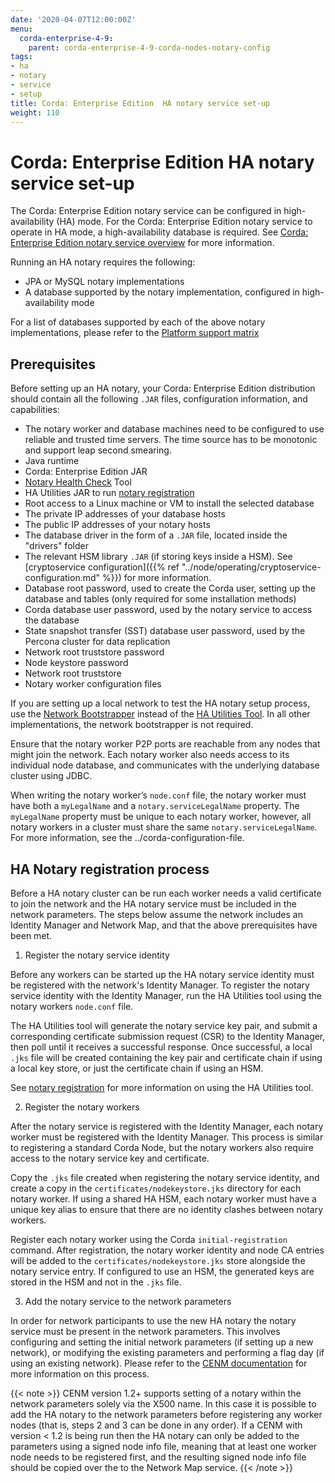 ```yaml
---
date: '2020-04-07T12:00:00Z'
menu:
  corda-enterprise-4-9:
    parent: corda-enterprise-4-9-corda-nodes-notary-config
tags:
- ha
- notary
- service
- setup
title: Corda: Enterprise Edition  HA notary service set-up
weight: 110
---
```



# Corda: Enterprise Edition  HA notary service set-up

The Corda: Enterprise Edition  notary service can be configured in high-availability (HA) mode. For the Corda: Enterprise Edition  notary
service to operate in HA mode, a high-availability database is required. See [Corda: Enterprise Edition  notary service overview](ha-notary-service-overview.md) for more information.

Running an HA notary requires the following:

* JPA or MySQL notary implementations
* A database supported by the notary implementation, configured in high-availability mode

For a list of databases supported by each of the above notary implementations, please refer to the [Platform support matrix](../platform-support-matrix.md)


## Prerequisites

Before setting up an HA notary, your Corda: Enterprise Edition  distribution should contain all the following `.JAR` files,
configuration information, and capabilities:

* The notary worker and database machines need to be configured to use reliable and trusted time servers. The time
source has to be monotonic and support leap second smearing.
* Java runtime
* Corda: Enterprise Edition  JAR
* [Notary Health Check](../notary-healthcheck.md) Tool
* HA Utilities JAR to run [notary registration](../ha-utilities.html#notary-registration)
* Root access to a Linux machine or VM to install the selected database
* The private IP addresses of your database hosts
* The public IP addresses of your notary hosts
* The database driver in the form of a `.JAR` file, located inside the "drivers" folder
* The relevant HSM library `.JAR` (if storing keys inside a HSM). See [cryptoservice configuration]({{% ref "../node/operating/cryptoservice-configuration.md" %}}) for more information.
* Database root password, used to create the Corda user, setting up the database and tables (only required for some installation methods)
* Corda database user password, used by the notary service to access the database
* State snapshot transfer (SST) database user password, used by the Percona cluster for data replication
* Network root truststore password
* Node keystore password
* Network root truststore
* Notary worker configuration files

If you are setting up a local network to test the HA notary setup process, use the [Network Bootstrapper](../network-bootstrapper.md)
instead of the [HA Utilities Tool](../ha-utilities.html#notary-registration). In all other implementations, the network bootstrapper is not required.

Ensure that the notary worker P2P ports are reachable from any nodes that might join the network. Each notary worker also
needs access to its individual node database, and communicates with the underlying database cluster using JDBC.

When writing the notary worker’s `node.conf` file, the notary worker must have both a `myLegalName` and a `notary.serviceLegalName`
property. The `myLegalName` property must be unique to each notary worker, however, all notary workers in a cluster
must share the same `notary.serviceLegalName`. For more information, see the ../corda-configuration-file.


## HA Notary registration process

Before a HA notary cluster can be run each worker needs a valid certificate to join the network and the HA notary
service must be included in the network parameters. The steps below assume the network includes an Identity Manager and
Network Map, and that the above prerequisites have been met.


1. Register the notary service identity

Before any workers can be started up the HA notary service identity must be registered with the network's Identity Manager.
To register the notary service identity with the Identity Manager, run the HA Utilities tool using the notary
workers `node.conf` file.

The HA Utilities tool will generate the notary service key pair, and submit a corresponding certificate submission
request (CSR) to the Identity Manager, then poll until it receives a successful response. Once successful, a local `.jks`
file will be created containing the key pair and certificate chain if using a local key store, or just the certificate
chain if using an HSM.

See [notary registration](../ha-utilities.html#notary-registration) for more information on using the HA Utilities tool.


2. Register the notary workers

After the notary service is registered with the Identity Manager, each notary worker must be registered with the Identity
Manager. This process is similar to registering a standard Corda Node, but the notary workers also require access to the
notary service key and certificate.

Copy the `.jks` file created when registering the notary service identity, and create a copy in the `certificates/nodekeystore.jks`
directory for each notary worker. If using a shared HA HSM, each notary worker must have a unique key alias to ensure
that there are no identity clashes between notary workers.

Register each notary worker using the Corda `initial-registration` command. After registration, the notary worker
identity and node CA entries will be added to the `certificates/nodekeystore.jks` store alongside the notary service
entry. If configured to use an HSM, the generated keys are stored in the HSM and not in the `.jks` file.


3. Add the notary service to the network parameters

In order for network participants to use the new HA notary the notary service must be present in the network parameters. This involves
configuring and setting the initial network parameters (if setting up a new network), or modifying the existing parameters and performing a
flag day (if using an existing network). Please refer to the [CENM documentation](../../../1.2/cenm.html) for more information on this
process.

{{< note >}}
CENM version 1.2+ supports setting of a notary within the network parameters solely via the X500 name. In this case it is possible to
add the HA notary to the network parameters before registering any worker nodes (that is, steps 2 and 3 can be done in any order). If a
CENM with version < 1.2 is being run then the HA notary can only be added to the parameters using a signed node info file, meaning that
at least one worker node needs to be registered first, and the resulting signed node info file should be copied over the to the Network
Map service.
{{< /note >}}
